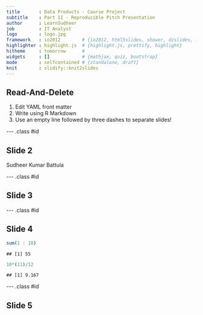 ```yaml
---
title       : Data Products - Course Project
subtitle    : Part II - Reproducible Pitch Presentation
author      : LearnSudheer
job         : IT Analyst
logo        : logo.jpg
framework   : io2012        # {io2012, html5slides, shower, dzslides, ...}
highlighter : highlight.js  # {highlight.js, prettify, highlight}
hitheme     : tomorrow      # 
widgets     : []            # {mathjax, quiz, bootstrap}
mode        : selfcontained # {standalone, draft}
knit        : slidify::knit2slides
---
```


## Read-And-Delete

1. Edit YAML front matter
2. Write using R Markdown
3. Use an empty line followed by three dashes to separate slides!

--- .class #id 

## Slide 2

Sudheer Kumar Battula

--- .class #id 

## Slide 3

--- .class #id 

## Slide 4


```r
sum(1 : 10)
```

```
## [1] 55
```

```r
10*(11)/12
```

```
## [1] 9.167
```

--- .class #id 

## Slide 5

